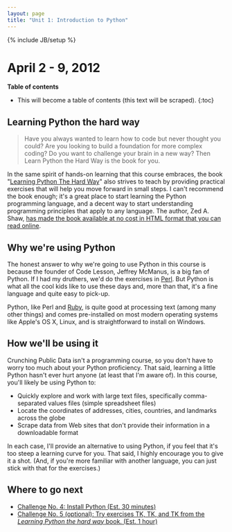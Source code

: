 ```yaml
---
layout: page
title: "Unit 1: Introduction to Python"
---
```

{% include JB/setup %}

# April 2 - 9, 2012

**Table of contents**

* This will become a table of contents (this text will be scraped).
{:toc}

## Learning Python the hard way

> Have you always wanted to learn how to code but never thought you could? Are you looking to build a foundation for more complex coding? Do you want to challenge your brain in a new way? Then Learn Python the Hard Way is the book for you.

In the same spirit of hands-on learning that this course embraces, the book "[Learning Python The Hard Way](http://learnpythonthehardway.org/)" also strives to teach by providing practical exercises that will help you move forward in small steps. I can't recommend the book enough; it's a great place to start learning the Python programming language, and a decent way to start understanding programming principles that apply to any language. The author, Zed A. Shaw, [has made the book available at no cost in HTML format that you can read online](http://learnpythonthehardway.org/book/). 

## Why we're using Python 

The honest answer to why we're going to use Python in this course is because the founder of Code Lesson, Jeffrey McManus, is a big fan of Python. If I had my druthers, we'd do the exercises in [Perl](http://perl.org). But Python is what all the cool kids like to use these days and, more than that, it's a fine language and quite easy to pick-up. 

Python, like Perl and [Ruby](http://ruby-lang.org), is quite good at processing text (among many other things) and comes pre-installed on most modern operating systems like Apple's OS X, Linux, and is straightforward to install on Windows.

## How we'll be using it

Crunching Public Data isn't a programming course, so you don't have to worry too much about your Python proficiency. That said, learning a little Python hasn't ever hurt anyone (at least that I'm aware of). In this course, you'll likely be using Python to:

* Quickly explore and work with large text files, specifically comma-separated values files (simple spreadsheet files)
* Locate the coordinates of addresses, cities, countries, and landmarks across the globe
* Scrape data from Web sites that don't provide their information in a downloadable format

In each case, I'll provide an alternative to using Python, if you feel that it's too steep a learning curve for you. That said, I highly encourage you to give it a shot. (And, if you're more familiar with another language, you can just stick with that for the exercises.)

## Where to go next

* [Challenge No. 4: Install Python (Est. 30 minutes)]()
* [Challenge No. 5 (optional): Try exercises TK, TK, and TK from the _Learning Python the hard way_ book. (Est. 1 hour)]()
